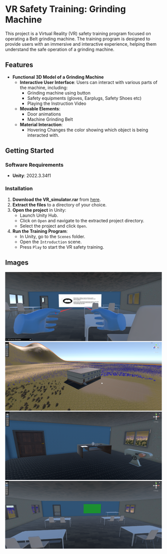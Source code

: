 # VR Safety Training: Grinding Machine

This project is a Virtual Reality (VR) safety training program focused on operating a Belt grinding machine. The training program is designed to provide users with an immersive and interactive experience, helping them understand the safe operation of a grinding machine.

## Features

- **Functional 3D Model of a Grinding Machine**
  - **Interactive User Interface**: Users can interact with various parts of the machine, including:
    - Grinding machine using button
    - Safety equipments (gloves, Earplugs, Safety Shoes etc)
    - Playing the Instruction Video
  - **Movable Elements**:
    - Door animations
    - Machine Grinding Belt
  - **Material Interaction**:
    - Hovering Changes the color showing which object is being interacted with.

## Getting Started

### Software Requirements

- **Unity**: 2022.3.34f1

### Installation

1. **Download the VR_simulator.rar** from [here](#).
2. **Extract the files** to a directory of your choice.
3. **Open the project** in Unity:
   - Launch Unity Hub.
   - Click on `Open` and navigate to the extracted project directory.
   - Select the project and click `Open`.
4. **Run the Training Program**:
   - In Unity, go to the `Scenes` folder.
   - Open the `Introduction` scene.
   - Press `Play` to start the VR safety training.

## Images

![Alt Text](https://github.com/omkarakolkar/Safety_training_Grinding_machine/blob/main/Screenshot%202024-08-31%20162955.png)
![Alt Text](https://github.com/omkarakolkar/Safety_training_Grinding_machine/blob/main/Screenshot%202024-08-31%20163038.png)
![Alt Text](https://github.com/omkarakolkar/Safety_training_Grinding_machine/blob/main/Screenshot%202024-08-31%20163244.png)
![Alt Text](https://github.com/omkarakolkar/Safety_training_Grinding_machine/blob/main/Screenshot%202024-08-31%20163519.png)
